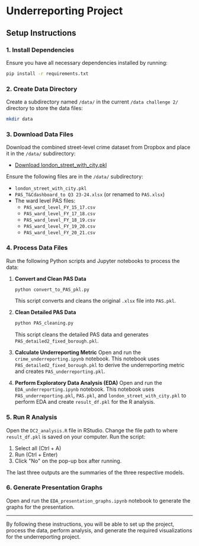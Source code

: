 
# Underreporting Project


## Setup Instructions

### 1. Install Dependencies
Ensure you have all necessary dependencies installed by running:
```sh
pip install -r requirements.txt
```

### 2. Create Data Directory
Create a subdirectory named `/data/` in the current `/data challenge 2/` directory to store the data files:
```sh
mkdir data
```

### 3. Download Data Files
Download the combined street-level crime dataset from Dropbox and place it in the `/data/` subdirectory:
- [Download london_street_with_city.pkl](https://www.dropbox.com/scl/fi/bl7omot3qr6mx9q2p6phy/london_street_with_city.pkl?rlkey=3p2hut7v0k25qhtijkwkol93c&st=13hupa6u&dl=0)

Ensure the following files are in the `/data/` subdirectory:
- `london_street_with_city.pkl`
- `PAS_T&Cdashboard_to Q3 23-24.xlsx` (or renamed to `PAS.xlsx`)
- The ward level PAS files:
  - `PAS_ward_level_FY_15_17.csv`
  - `PAS_ward_level_FY_17_18.csv`
  - `PAS_ward_level_FY_18_19.csv`
  - `PAS_ward_level_FY_19_20.csv`
  - `PAS_ward_level_FY_20_21.csv`

### 4. Process Data Files
Run the following Python scripts and Jupyter notebooks to process the data:

1. **Convert and Clean PAS Data**
    ```sh
    python convert_to_PAS_pkl.py
    ```
    This script converts and cleans the original `.xlsx` file into `PAS.pkl`.

2. **Clean Detailed PAS Data**
    ```sh
    python PAS_cleaning.py
    ```
    This script cleans the detailed PAS data and generates `PAS_detailed2_fixed_borough.pkl`.

3. **Calculate Underreporting Metric**
    Open and run the `crime_underreporting.ipynb` notebook. This notebook uses `PAS_detailed2_fixed_borough.pkl` to derive the underreporting metric and creates `PAS_underreporting.pkl`.

4. **Perform Exploratory Data Analysis (EDA)**
    Open and run the `EDA_underreporting.ipynb` notebook. This notebook uses `PAS_underreporting.pkl`, `PAS.pkl`, and `london_street_with_city.pkl` to perform EDA and create `result_df.pkl` for the R analysis.

### 5. Run R Analysis
Open the `DC2_analysis.R` file in RStudio. Change the file path to where `result_df.pkl` is saved on your computer. Run the script:
1. Select all (Ctrl + A)
2. Run (Ctrl + Enter)
3. Click "No" on the pop-up box after running. 

The last three outputs are the summaries of the three respective models.

### 6. Generate Presentation Graphs
Open and run the `EDA_presentation_graphs.ipynb` notebook to generate the graphs for the presentation.

---

By following these instructions, you will be able to set up the project, process the data, perform analysis, and generate the required visualizations for the underreporting project.
